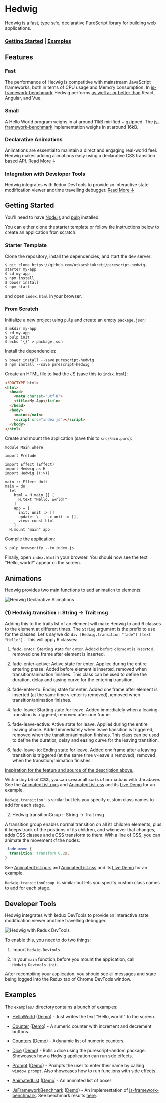 # Hedwig

Hedwig is a fast, type safe, declarative PureScript library for building web
applications.

### [Getting Started](#getting-started) | [Examples](#examples)

## Features

### Fast

The performance of Hedwig is competitive with mainstream JavaScript frameworks,
both in terms of CPU usage and Memory consumption. In
[js-framework-benchmark][jfb], Hedwig performs
[as well as or better than][jfb-results] React, Angular, and Vue.

### Small

A Hello World program weighs in at around 11kB minified + gzipped. The
[js-framework-benchmark][jfb] implementation weighs in at around 16kB.

### Declarative Animations

Animations are essential to maintain a direct and engaging real-world feel.
Hedwig makes adding animations easy using a declarative CSS transition based
API. [Read More &darr;](#animations)

### Integration with Developer Tools

Hedwig integrates with Redux DevTools to provide an interactive state
modification viewer and time travelling debugger. [Read More &darr;](#developer-tools)

## Getting Started

You'll need to have [Node.js](https://nodejs.org/) and
[pulp](https://github.com/purescript-contrib/pulp) installed.

You can either clone the starter template or follow the instructions below to
create an application from scratch.

### Starter Template

Clone the repository, install the dependencies, and start the dev server:

```
$ git clone https://github.com/utkarshkukreti/purescript-hedwig-starter my-app
$ cd my-app
$ npm install
$ bower install
$ npm start
```

and open `index.html` in your browser.

### From Scratch

Initialize a new project using `pulp` and create an empty `package.json`:

```
$ mkdir my-app
$ cd my-app
$ pulp init
$ echo '{}' > package.json
```

Install the dependencies:

```
$ bower install --save purescript-hedwig
$ npm install --save purescript-hedwig
```

Create an HTML file to load the JS (save this to `index.html`):

```html
<!DOCTYPE html>
<html>
  <head>
    <meta charset="utf-8">
    <title>My App</title>
  </head>
  <body>
    <main></main>
    <script src="index.js"></script>
  </body>
</html>
```

Create and mount the application (save this to `src/Main.purs`):

```
module Main where

import Prelude

import Effect (Effect)
import Hedwig as H
import Hedwig ((:>))

main :: Effect Unit
main = do
  let
    html = H.main [] [
      H.text "Hello, world!"
    ]
    app = {
      init: unit :> [],
      update: \_ _ -> unit :> [],
      view: const html
    }
  H.mount "main" app
```

Compile the application:

```
$ pulp browserify --to index.js
```

Finally, open `index.html` in your browser. You should now see the text "Hello,
world!" appear on the screen.

## Animations

Hedwig provides two main functions to add animation to elements:

![Hedwig Declarative Animations](https://gist.githubusercontent.com/utkarshkukreti/ad83e5a0eb7e6f456e20be0778aae843/raw/2d5ca8641f267aef08d7d658e0fa4ab24b997c21/purescript-hedwig-transition.gif)

### (1) Hedwig.transition :: String -> Trait msg

Adding this to the traits list of an element will make Hedwig to add 6 classes
to the element at different times. The `String` argument is the prefix to use
for the classes. Let's say we do `div [Hedwig.transition "fade"] [text "Hello"]`
. This will apply 6 classes:

1.  fade-enter: Starting state for enter. Added before element is inserted,
    removed one frame after element is inserted.

2.  fade-enter-active: Active state for enter. Applied during the entire entering
    phase. Added before element is inserted, removed when transition/animation
    finishes. This class can be used to define the duration, delay and easing
    curve for the entering transition.

3.  fade-enter-to: Ending state for enter. Added one frame after element is
    inserted (at the same time v-enter is removed), removed when
    transition/animation finishes.

4.  fade-leave: Starting state for leave. Added immediately when a leaving
    transition is triggered, removed after one frame.

5.  fade-leave-active: Active state for leave. Applied during the entire leaving
    phase. Added immediately when leave transition is triggered, removed when the
    transition/animation finishes. This class can be used to define the duration,
    delay and easing curve for the leaving transition.

6.  fade-leave-to: Ending state for leave. Added one frame after a leaving
    transition is triggered (at the same time v-leave is removed), removed when
    the transition/animation finishes.

[Inspiration for the feature and source of the description above.](https://vuejs.org/v2/guide/transitions.html#Transition-Classes).

With a tiny bit of CSS, you can create all sorts of animations with the above.
See the [AnimatedList.purs](./examples/AnimatedList.purs) and
[AnimatedList.css](./examples/AnimatedList.css) and its
[Live Demo](http://utkarshkukreti.github.io/purescript-hedwig/AnimatedList.html)
for an example.

`Hedwig.transition'` is similar but lets you specify custom class names to add
for each stage.

2.  Hedwig.transitionGroup :: String -> Trait msg

A transition group enables normal transition on all its children elements, plus
it keeps track of the positions of its children, and whenever that changes,
adds CSS classes and a CSS transform to them. With a line of CSS, you can
animate the movement of the nodes:

```css
.fade-move {
  transition: transform 0.2s;
}
```

See [AnimatedList.purs](./examples/AnimatedList.purs) and
[AnimatedList.css](./examples/AnimatedList.css) and its
[Live Demo](http://utkarshkukreti.github.io/purescript-hedwig/AnimatedList.html)
for an example.

`Hedwig.transitionGroup'` is similar but lets you specify custom class names to
add for each stage.

## Developer Tools

Hedwig integrates with Redux DevTools to provide an interactive state
modification viewer and time travelling debugger.

![Hedwig with Redux DevTools](https://gist.githubusercontent.com/utkarshkukreti/ad83e5a0eb7e6f456e20be0778aae843/raw/2d5ca8641f267aef08d7d658e0fa4ab24b997c21/purescript-hedwig-redux-2.gif)

To enable this, you need to do two things:

1.  Import `Hedwig.Devtools`

2.  In your `main` function, before you mount the application, call
    `Hedwig.Devtools.init`.

After recompiling your application, you should see all messages and state being
logged into the Redux tab of Chrome DevTools window.

## Examples

The `examples/` directory contains a bunch of examples:

- [HelloWorld](./examples/HelloWorld.purs)
  ([Demo](http://utkarshkukreti.github.io/purescript-hedwig/HelloWorld.html)) -
  Just writes the text "Hello, world!" to the screen.

- [Counter](./examples/Counter.purs)
  ([Demo](http://utkarshkukreti.github.io/purescript-hedwig/Counter.html)) -
  A numeric counter with increment and decrement buttons.

- [Counters](./examples/Counters.purs)
  ([Demo](http://utkarshkukreti.github.io/purescript-hedwig/Counters.html)) -
  A dynamic list of numeric counters.

- [Dice](./examples/Dice.purs)
  ([Demo](http://utkarshkukreti.github.io/purescript-hedwig/Dice.html)) -
  Rolls a dice using the purescript-random package.
  Showcases how a Hedwig application can run side effects.

- [Prompt](./examples/Prompt.purs)
  ([Demo](http://utkarshkukreti.github.io/purescript-hedwig/Prompt.html)) -
  Prompts the user to enter their name by calling `window.prompt`.
  Also showcases how to run functions with side effects.

- [AnimatedList](./examples/AnimatedList.purs)
  ([Demo](http://utkarshkukreti.github.io/purescript-hedwig/AnimatedList.html)) -
  An animated list of boxes.

- [JsFrameworkBenchmark](./examples/JsFrameworkBenchmark.purs)
  ([Demo](http://utkarshkukreti.github.io/purescript-hedwig/JsFrameworkBenchmark.html)) -
  An implementation of [js-framework-benchmark][jfb]. See benchmark results
  [here][jfb-results].

[jfb]: https://github.com/krausest/js-framework-benchmark
[jfb-results]: https://gist.githubusercontent.com/utkarshkukreti/ad83e5a0eb7e6f456e20be0778aae843/raw/2d5ca8641f267aef08d7d658e0fa4ab24b997c21/Screen%2520Shot%25202018-08-24%2520at%25202.04.20%2520PM.png
